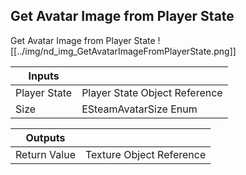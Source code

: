 ## Get Avatar Image from Player State
Get Avatar Image from Player State
![[../img/nd_img_GetAvatarImageFromPlayerState.png]]

|Inputs||
|--|--|
| Player State | Player State Object Reference |
| Size | ESteamAvatarSize Enum |

|Outputs||
|--|--|
| Return Value | Texture Object Reference |
